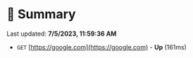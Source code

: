 # 📖 Summary
Last updated: **7/5/2023, 11:59:36 AM**

- `GET` [https://google.com](https://google.com) - **Up** (161ms)
